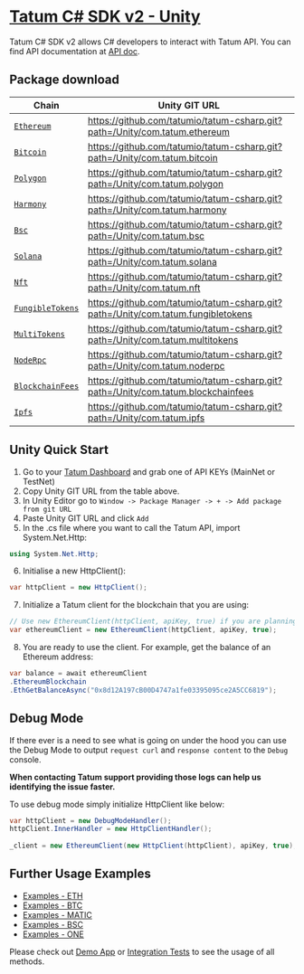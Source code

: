 # [Tatum C# SDK v2 - Unity](http://tatum.io/)

Tatum C# SDK v2 allows C# developers to interact with Tatum API. You can find API documentation at [API doc](https://tatum.io/apidoc).

## Package download

| Chain                       | Unity GIT URL                                                                    |
|-----------------------------|----------------------------------------------------------------------------------|
| [`Ethereum`](com.tatum.ethereum)   | https://github.com/tatumio/tatum-csharp.git?path=/Unity/com.tatum.ethereum       |
| [`Bitcoin`](com.tatum.bitcoin)     | https://github.com/tatumio/tatum-csharp.git?path=/Unity/com.tatum.bitcoin        |
| [`Polygon`](com.tatum.polygon)      | https://github.com/tatumio/tatum-csharp.git?path=/Unity/com.tatum.polygon        |
| [`Harmony`](com.tatum.harmony)      | https://github.com/tatumio/tatum-csharp.git?path=/Unity/com.tatum.harmony        |
| [`Bsc`](com.tatum.bsc)            | https://github.com/tatumio/tatum-csharp.git?path=/Unity/com.tatum.bsc            |
| [`Solana`](com.tatum.solana)        | https://github.com/tatumio/tatum-csharp.git?path=/Unity/com.tatum.solana         |
| [`Nft`](com.tatum.nft)            | https://github.com/tatumio/tatum-csharp.git?path=/Unity/com.tatum.nft            |
| [`FungibleTokens`](com.tatum.fungibletokens) | https://github.com/tatumio/tatum-csharp.git?path=/Unity/com.tatum.fungibletokens |
| [`MultiTokens`](com.tatum.multitokens)    | https://github.com/tatumio/tatum-csharp.git?path=/Unity/com.tatum.multitokens    |
| [`NodeRpc`](noderpc)        | https://github.com/tatumio/tatum-csharp.git?path=/Unity/com.tatum.noderpc        |
| [`BlockchainFees`](blockchainfees) | https://github.com/tatumio/tatum-csharp.git?path=/Unity/com.tatum.blockchainfees |
| [`Ipfs`](ipfs)           | https://github.com/tatumio/tatum-csharp.git?path=/Unity/com.tatum.ipfs           |

## Unity Quick Start
1. Go to your [Tatum Dashboard](https://dashboard.tatum.io) and grab one of API KEYs (MainNet or TestNet)
2. Copy Unity GIT URL from the table above.
3. In Unity Editor go to `Window -> Package Manager -> + -> Add package from git URL`
4. Paste Unity GIT URL and click `Add`
5. In the .cs file where you want to call the Tatum API, import System.Net.Http:
```cs
using System.Net.Http;
```
6. Initialise a new HttpClient():
```cs
var httpClient = new HttpClient();
```
7. Initialize a Tatum client for the blockchain that you are using:
```cs
// Use new EthereumClient(httpClient, apiKey, true) if you are planning to use local functions targeted at testnet.
var ethereumClient = new EthereumClient(httpClient, apiKey, true);
```
8. You are ready to use the client. For example, get the balance of an Ethereum address:
```cs
var balance = await ethereumClient
.EthereumBlockchain
.EthGetBalanceAsync("0x8d12A197cB00D4747a1fe03395095ce2A5CC6819");
```
## Debug Mode

If there ever is a need to see what is going on under the hood you can use the Debug Mode to output `request curl` and `response content` to the `Debug` console.

**When contacting Tatum support providing those logs can help us identifying the issue faster.**

To use debug mode simply initialize HttpClient like below:
```cs
var httpClient = new DebugModeHandler();
httpClient.InnerHandler = new HttpClientHandler();
        
_client = new EthereumClient(new HttpClient(httpClient), apiKey, true);
```

## Further Usage Examples

- [Examples - ETH](Examples/Ethereum/ETH_Examples.md)
- [Examples - BTC](Examples/Bitcoin/BTC_Examples.md)
- [Examples - MATIC](Examples/Polygon/MATIC_Examples.md)
- [Examples - BSC](Examples/BSC/BSC_Examples.md)
- [Examples - ONE](Examples/Harmony/ONE_Examples.md)

Please check out [Demo App](Tatum.CSharp.Demo) or [Integration Tests](https://github.com/tatumio/tatum-csharp/tree/develop/Tatum.CSharp.Ethereum.Tests.Integration) to see the usage of all methods.
